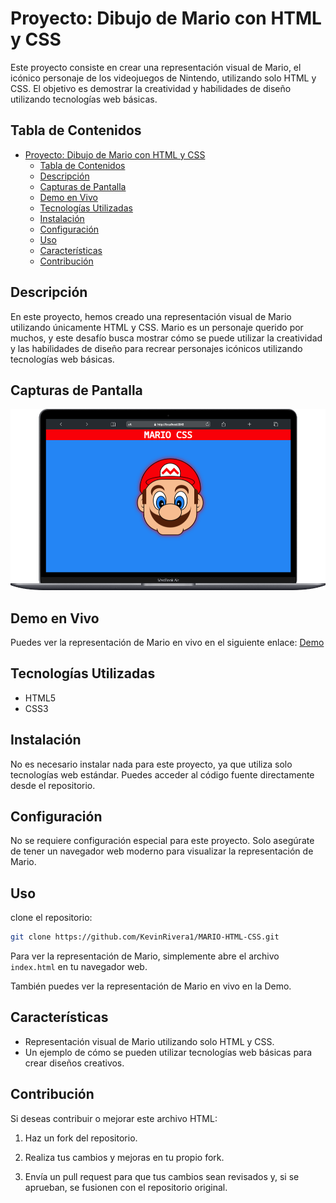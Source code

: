 # Proyecto: Dibujo de Mario con HTML y CSS

Este proyecto consiste en crear una representación visual de Mario, el icónico personaje de los videojuegos de Nintendo, utilizando solo HTML y CSS. El objetivo es demostrar la creatividad y habilidades de diseño utilizando tecnologías web básicas.

## Tabla de Contenidos

- [Proyecto: Dibujo de Mario con HTML y CSS](#proyecto-dibujo-de-mario-con-html-y-css)
  - [Tabla de Contenidos](#tabla-de-contenidos)
  - [Descripción](#descripción)
  - [Capturas de Pantalla](#capturas-de-pantalla)
  - [Demo en Vivo](#demo-en-vivo)
  - [Tecnologías Utilizadas](#tecnologías-utilizadas)
  - [Instalación](#instalación)
  - [Configuración](#configuración)
  - [Uso](#uso)
  - [Características](#características)
  - [Contribución](#contribución)

## Descripción

En este proyecto, hemos creado una representación visual de Mario utilizando únicamente HTML y CSS. Mario es un personaje querido por muchos, y este desafío busca mostrar cómo se puede utilizar la creatividad y las habilidades de diseño para recrear personajes icónicos utilizando tecnologías web básicas.

## Capturas de Pantalla

<div align="center">
    <img src="./img/mario-cap.png" alt="Mario">
</div>

## Demo en Vivo

Puedes ver la representación de Mario en vivo en el siguiente enlace: [Demo](https://kevinrivera1.github.io/MARIO-HTML-CSS/)

## Tecnologías Utilizadas

- HTML5
- CSS3

## Instalación

No es necesario instalar nada para este proyecto, ya que utiliza solo tecnologías web estándar. Puedes acceder al código fuente directamente desde el repositorio.

## Configuración

No se requiere configuración especial para este proyecto. Solo asegúrate de tener un navegador web moderno para visualizar la representación de Mario.

## Uso

clone el repositorio:

```bash
git clone https://github.com/KevinRivera1/MARIO-HTML-CSS.git
```

Para ver la representación de Mario, simplemente abre el archivo `index.html` en tu navegador web.

También puedes ver la representación de Mario en vivo en la Demo.

## Características

- Representación visual de Mario utilizando solo HTML y CSS.
- Un ejemplo de cómo se pueden utilizar tecnologías web básicas para crear diseños creativos.

## Contribución

Si deseas contribuir o mejorar este archivo HTML:

1. Haz un fork del repositorio.

2. Realiza tus cambios y mejoras en tu propio fork.

3. Envía un pull request para que tus cambios sean revisados y, si se aprueban, se fusionen con el repositorio original.
